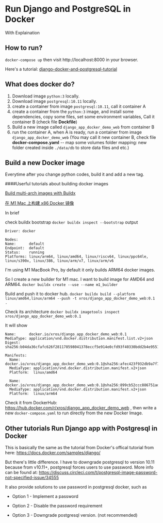 Run Django and PostgreSQL in Docker
====================

With Explaination

How to run?
----------

`docker-compose up` then visit http://localhost:8000 in your browser.

Here's a tutorial: [django-docker-and-postgresql-tutorial](https://learndjango.com/tutorials/django-docker-and-postgresql-tutorial)

What does docker do?
-------------------

1. Download image `python:3` locally.
2. Download image `postgresql:10.11` locally.
3. create a container from image `postgresql:10.11`, call it container A
4. create a container from the `python:3` image, and install some dependencies, copy some files, set some environment variables,  Call it container B (check file **Dockfile**)
5. Build a new image called `django_app_docker_demo_web` from container B
6. run the container A, when A is ready, run a container from image `django_app_docker_demo_web` (You may call it new container B, check file **docker-compose.yaml** -- map some volumes folder mapping: new folder created inside `./data/db` to store data files and etc.) 

Build a new Docker image
-----------------
Everytime after you change python codes, build it and add a new tag.

####Userful tutorials about building docker images

[Build multi-arch images with Buildx](https://docs.docker.com/desktop/multi-arch/)

[在 M1 Mac 上构建 x86 Docker 镜像](https://printempw.github.io/build-x86-docker-images-on-an-m1-macs/)

In brief

check buildx bootstrap
```docker buildx inspect --bootstrap```
output 

```Name:   default
Driver: docker

Nodes:
Name:      default
Endpoint:  default
Status:    running
Platforms: linux/arm64, linux/amd64, linux/riscv64, linux/ppc64le, linux/s390x, linux/386, linux/arm/v7, linux/arm/v6
```

I'm using M1 MacBook Pro, by default it only builds ARM64 docker images.

So I create a new builder for M1 mac. I want to build image for AMD64 and ARM64.
`docker buildx create --use --name m1_builder`

Build and push it to docker hub.
`docker buildx build --platform linux/amd64,linux/arm64 --push -t xros/django_app_docker_demo_web:0.1 .`

Check its architecture
`docker buildx imagetools inspect xros/django_app_docker_demo_web:0.1`

It will show 
```
Name:      docker.io/xros/django_app_docker_demo_web:0.1
MediaType: application/vnd.docker.distribution.manifest.list.v2+json
Digest:    sha256:b04da36cfafc626f281178598041378eccf5e914e0cfd93f40330bdd2b4e9551
           
Manifests: 
  Name:      docker.io/xros/django_app_docker_demo_web:0.1@sha256:afec423f932db9a7f7d6614bd65fddc1da31a5c4de7e8a975f48d5c32ff4aea3
  MediaType: application/vnd.docker.distribution.manifest.v2+json
  Platform:  linux/amd64
             
  Name:      docker.io/xros/django_app_docker_demo_web:0.1@sha256:899cb52ccc886751ad8f2d41de4b9c060867a8751a7fe9e3f428a466c7af9706
  MediaType: application/vnd.docker.distribution.manifest.v2+json
  Platform:  linux/arm64
```

Check it from DockerHub: https://hub.docker.com/r/xros/django_app_docker_demo_web , then write a new `docker-compose.yaml` to run directly from the new Docker Image.


Other tutorials Run Django app with Postgresql in Docker
-----------------

This is basically the same as the tutorial from Docker's offical tutorial from here: https://docs.docker.com/samples/django/

But there's little difference. I have to downgrade postgresql to version 10.11 because from v10.11+, postgresql forces users to use password. More info can be found at: https://discuss.circleci.com/t/postgresql-image-password-not-specified-issue/34555

It also provide solutions to use password in postgresql docker, such as 

- Option 1 - Implement a password

- Option 2 - Disable the password requirement

- Option 3 - Downgrade postgresql version. (not recommended)


